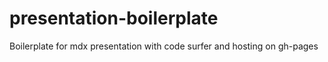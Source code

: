 # presentation-boilerplate
Boilerplate for mdx presentation with code surfer and hosting on gh-pages
